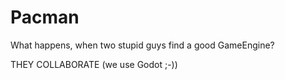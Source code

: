 # Pacman

What happens, when two stupid guys find a good GameEngine?

THEY COLLABORATE (we use Godot ;-))
